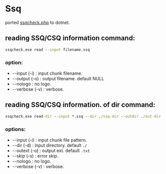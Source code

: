 # Ssq

ported [ssqcheck.php](https://github.com/pumpCurry/ssqcheck) to dotnet.

## reading SSQ/CSQ information command:

```cmd
ssqcheck.exe read --input filename.ssq
```

### option:
* --input (-i) : input chunk filename.
* --output (-o) : output filename. default NULL
* --nologo : no logo.
* --verbose (-v) : verbose. 

## reading SSQ/CSQ information. of dir command:

```cmd
ssqcheck.exe read-dir --input *.ssq --dir ./ssq-dir --outdir ./out-dir
```

### options:
* --input (-i) : input chunk file pattern.
* --dir (-d) : input directory. default `./`
* --outext (-o) : output ext. default `.txt`
* --skip (-s) : error skip.
* --nologo : no logo.
* --verbose (-v) : verbose.